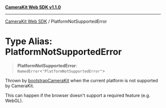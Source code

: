 [**CameraKit Web SDK v1.1.0**](../README.md)

***

[CameraKit Web SDK](../globals.md) / PlatformNotSupportedError

# Type Alias: PlatformNotSupportedError

> **PlatformNotSupportedError**: `NamedError`\<`"PlatformNotSupportedError"`\>

Thrown by [bootstrapCameraKit](../functions/bootstrapCameraKit.md) when the current platform is not supported by CameraKit.

This can happen if the browser doesn't support a required feature (e.g. WebGL).
